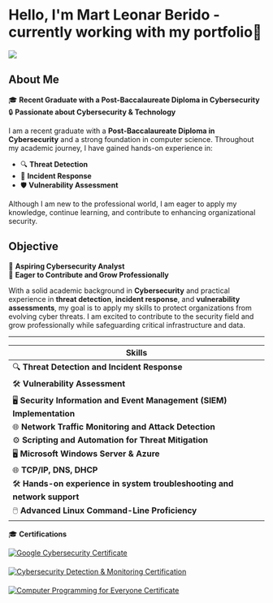 # Hello, I'm **Mart Leonar Berido** - currently working with my portfolio👋
<a href="https://www.linkedin.com/in/martberido"><img src="https://img.shields.io/badge/-LinkedIn-0072b1?&style=for-the-badge&logo=linkedin&logoColor=white" /></a>

## About Me

🎓 **Recent Graduate with a Post-Baccalaureate Diploma in Cybersecurity**  
🔒 **Passionate about Cybersecurity & Technology**  

I am a recent graduate with a **Post-Baccalaureate Diploma in Cybersecurity** and a strong foundation in computer science. Throughout my academic journey, I have gained hands-on experience in:

- 🔍 **Threat Detection**  
- 🚨 **Incident Response**  
- 🛡️ **Vulnerability Assessment**  

Although I am new to the professional world, I am eager to apply my knowledge, continue learning, and contribute to enhancing organizational security.

## Objective

🚀 **Aspiring Cybersecurity Analyst**  
💼 **Eager to Contribute and Grow Professionally**  

With a solid academic background in **Cybersecurity** and practical experience in **threat detection**, **incident response**, and **vulnerability assessments**, my goal is to apply my skills to protect organizations from evolving cyber threats. I am excited to contribute to the security field and grow professionally while safeguarding critical infrastructure and data.

---

| Skills                                    |
|-----------------------------------------------|
| 🔍 **Threat Detection and Incident Response** |
| 🛠️ **Vulnerability Assessment**               |
| 🖥️ **Security Information and Event Management (SIEM) Implementation** |
| 🌐 **Network Traffic Monitoring and Attack Detection** |
| ⚙️ **Scripting and Automation for Threat Mitigation** |
| 🖥️ **Microsoft Windows Server & Azure**      |
| 🌐 **TCP/IP, DNS, DHCP**                     |
| 🛠️ **Hands-on experience in system troubleshooting and network support** |
| 🖱️ **Advanced Linux Command-Line Proficiency**|

🎓 **Certifications**  

<div style="display: flex; flex-wrap: wrap; gap: 20px;">
  <a href="Certifications/GoogleCybersecurityCertificate.pdf" target="_blank">
    <img src="https://img.shields.io/badge/-Google%20Cybersecurity%20Certificate%20-%232A3D7A?&style=for-the-badge&logo=Coursera&logoColor=white" alt="Google Cybersecurity Certificate" />
  </a>
  <a href="Certifications/Cybersecurity%20Monitoring%20and%20Detection%20Lab.pdf" target="_blank">
    <img src="https://img.shields.io/badge/-Cybersecurity%20Detection%20%26%20Monitoring%20Certification%20-%23274B63?&style=for-the-badge&logo=Udemy&logoColor=white" alt="Cybersecurity Detection & Monitoring Certification" />
  </a>
  <a href="Certifications/Computer%20Programming%20for%20Everyone%20-%20Certificate.pdf" target="_blank">
    <img src="https://img.shields.io/badge/-Computer%20Programming%20for%20Everyone%20Certificate%20-%233E4C59?&style=for-the-badge&logo=Coursera&logoColor=white" alt="Computer Programming for Everyone Certificate" />
  </a>
</div>

